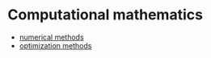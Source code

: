 # Computational mathematics

- [numerical methods](https://mega.nz/folder/0xBWnJ4T#RWr4ut3CqTZl1gsBsF32ww)
- [optimization methods](https://mega.nz/folder/w1YUjLoQ#9nHngva-4dGJe4JPs38wuw)
